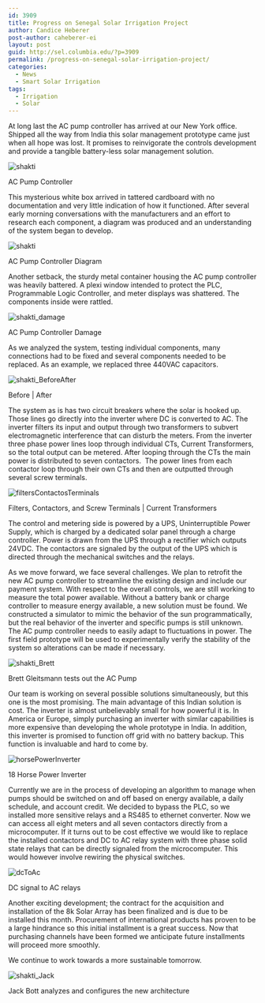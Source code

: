 ```yaml
---
id: 3909
title: Progress on Senegal Solar Irrigation Project
author: Candice Heberer
post-author: caheberer-ei
layout: post
guid: http://sel.columbia.edu/?p=3909
permalink: /progress-on-senegal-solar-irrigation-project/
categories:
  - News
  - Smart Solar Irrigation
tags:
  - Irrigation
  - Solar
---
```

At long last the AC pump controller has arrived at our New York office. Shipped all the way from India this solar management prototype came just when all hope was lost. It promises to reinvigorate the controls development and provide a tangible battery-less solar management solution.

![shakti][1] 

<p class="wp-caption-text">
  AC Pump Controller
</p>



This mysterious white box arrived in tattered cardboard with no documentation and very little indication of how it functioned. After several early morning conversations with the manufacturers and an effort to research each component, a diagram was produced and an understanding of the system began to develop.

![shakti][2] 

<p class="wp-caption-text">
  AC Pump Controller Diagram
</p>



Another setback, the sturdy metal container housing the AC pump controller was heavily battered. A plexi window intended to protect the PLC, Programmable Logic Controller, and meter displays was shattered. The components inside were rattled.

![shakti_damage][3] 

<p class="wp-caption-text">
  AC Pump Controller Damage
</p>



As we analyzed the system, testing individual components, many connections had to be fixed and several components needed to be replaced. As an example, we replaced three 440VAC capacitors.

![shakti_BeforeAfter][4] 

<p class="wp-caption-text">
  Before | After
</p>



The system as is has two circuit breakers where the solar is hooked up. Those lines go directly into the inverter where DC is converted to AC. The inverter filters its input and output through two transformers to subvert electromagnetic interference that can disturb the meters. From the inverter three phase power lines loop through individual CTs, Current Transformers, so the total output can be metered. After looping through the CTs the main power is distributed to seven contactors.  The power lines from each contactor loop through their own CTs and then are outputted through several screw terminals.

![filtersContactosTerminals][5] 

<p class="wp-caption-text">
  Filters, Contactors, and Screw Terminals | Current Transformers
</p>



The control and metering side is powered by a UPS, Uninterruptible Power Supply, which is charged by a dedicated solar panel through a charge controller. Power is drawn from the UPS through a rectifier which outputs 24VDC. The contactors are signaled by the output of the UPS which is directed through the mechanical switches and the relays.

As we move forward, we face several challenges. We plan to retrofit the new AC pump controller to streamline the existing design and include our payment system. With respect to the overall controls, we are still working to measure the total power available. Without a battery bank or charge controller to measure energy available, a new solution must be found. We constructed a simulator to mimic the behavior of the sun programmatically, but the real behavior of the inverter and specific pumps is still unknown. The AC pump controller needs to easily adapt to fluctuations in power. The first field prototype will be used to experimentally verify the stability of the system so alterations can be made if necessary.

![shakti_Brett][6] 

<p class="wp-caption-text">
  Brett Gleitsmann tests out the AC Pump
</p>



Our team is working on several possible solutions simultaneously, but this one is the most promising. The main advantage of this Indian solution is cost. The inverter is almost unbelievably small for how powerful it is. In America or Europe, simply purchasing an inverter with similar capabilities is more expensive than developing the whole prototype in India. In addition, this inverter is promised to function off grid with no battery backup. This function is invaluable and hard to come by.

![horsePowerInverter][7] 

<p class="wp-caption-text">
  18 Horse Power Inverter
</p>



Currently we are in the process of developing an algorithm to manage when pumps should be switched on and off based on energy available, a daily schedule, and account credit. We decided to bypass the PLC, so we installed more sensitive relays and a RS485 to ethernet converter. Now we can access all eight meters and all seven contactors directly from a microcomputer. If it turns out to be cost effective we would like to replace the installed contactors and DC to AC relay system with three phase solid state relays that can be directly signaled from the microcomputer. This would however involve rewiring the physical switches.

![dcToAc][8] 

<p class="wp-caption-text">
  DC signal to AC relays
</p>



Another exciting development; the contract for the acquisition and installation of the 8k Solar Array has been finalized and is due to be installed this month. Procurement of international products has proven to be a large hindrance so this initial installment is a great success. Now that purchasing channels have been formed we anticipate future installments will proceed more smoothly.

We continue to work towards a more sustainable tomorrow.

![shakti_Jack][9] 

<p class="wp-caption-text">
  Jack Bott analyzes and configures the new architecture
</p>

 [1]: /assets/uploads/blog/2014/08/shakti1.jpg
 [2]: /assets/uploads/blog/2014/08/shakti.jpg
 [3]: /assets/uploads/blog/2014/08/shakti_damage.jpg
 [4]: /assets/uploads/blog/2014/08/shakti_BeforeAfter.jpg
 [5]: /assets/uploads/blog/2014/08/filtersContactosTerminals.jpg
 [6]: /assets/uploads/blog/2014/08/shakti_Brett.jpg
 [7]: /assets/uploads/blog/2014/08/horsePowerInverter.jpg
 [8]: /assets/uploads/blog/2014/08/dcToAc.jpg
 [9]: /assets/uploads/blog/2014/08/shakti_Jack.jpg
